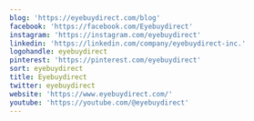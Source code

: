 ```yaml
---
blog: 'https://eyebuydirect.com/blog'
facebook: 'https://facebook.com/Eyebuydirect'
instagram: 'https://instagram.com/eyebuydirect'
linkedin: 'https://linkedin.com/company/eyebuydirect-inc.'
logohandle: eyebuydirect
pinterest: 'https://pinterest.com/eyebuydirect'
sort: eyebuydirect
title: Eyebuydirect
twitter: eyebuydirect
website: 'https://www.eyebuydirect.com/'
youtube: 'https://youtube.com/@eyebuydirect'
---
```

